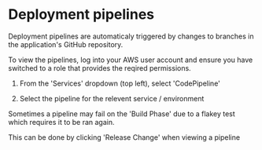 # Deployment pipelines

Deployment pipelines are automaticaly triggered by changes to branches in the application's GitHub repository.

To view the pipelines, log into your AWS user account and ensure you have switched to a role that provides the reqired permissions.

1. From the 'Services' dropdown (top left), select 'CodePipeline'

2. Select the pipeline for the relevent service / environment

Sometimes a pipeline may fail on the 'Build Phase' due to a flakey test which requires it to be ran again.

This can be done by clicking 'Release Change' when viewing a pipeline
